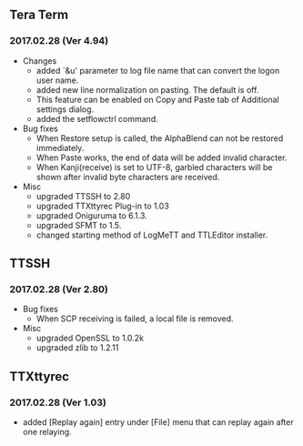 ## Tera Term
### 2017.02.28 (Ver 4.94)

 * Changes
   * added `&u' parameter to log file name that can convert the logon user name.
   * added new line normalization on pasting. The default is off.
   * This feature can be enabled on Copy and Paste tab of Additional settings dialog.
   * added the setflowctrl command.
 * Bug fixes
   * When Restore setup is called, the AlphaBlend can not be restored immediately.
   * When Paste<CR> works, the end of data will be added invalid character.
   * When Kanji(receive) is set to UTF-8, garbled characters will be shown after invalid byte characters are received.
 * Misc
   * upgraded TTSSH to 2.80
   * upgraded TTXttyrec Plug-in to 1.03
   * upgraded Oniguruma to 6.1.3.
   * upgraded SFMT to 1.5.
   * changed starting method of LogMeTT and TTLEditor installer.

## TTSSH
### 2017.02.28 (Ver 2.80)

 * Bug fixes
   * When SCP receiving is failed, a local file is removed.
 * Misc
   * upgraded OpenSSL to 1.0.2k
   * upgraded zlib to 1.2.11

## TTXttyrec
### 2017.02.28 (Ver 1.03)

  * added [Replay again] entry under [File] menu that can replay again after one relaying.
